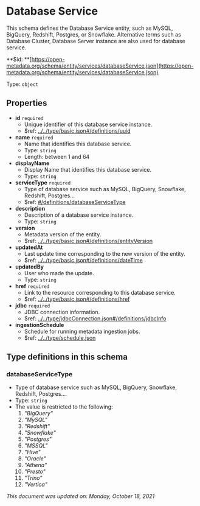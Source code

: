 # Database Service

This schema defines the Database Service entity, such as MySQL, BigQuery, Redshift, Postgres, or Snowflake. Alternative terms such as Database Cluster, Database Server instance are also used for database service.

**$id: **[https://open-metadata.org/schema/entity/services/databaseService.json](https://open-metadata.org/schema/entity/services/databaseService.json)

Type: `object`

## Properties
 - **id** `required`
   - Unique identifier of this database service instance.
   - $ref: [../../type/basic.json#/definitions/uuid](../types/basic.md#uuid)
 - **name** `required`
   - Name that identifies this database service.
   - Type: `string`
   - Length: between 1 and 64
 - **displayName**
     - Display Name that identifies this database service.
     - Type: `string`
 - **serviceType** `required`
   - Type of database service such as MySQL, BigQuery, Snowflake, Redshift, Postgres...
   - $ref: [#/definitions/databaseServiceType](#databaseservicetype)
 - **description**
   - Description of a database service instance.
   - Type: `string`
 - **version**
   - Metadata version of the entity.
   - $ref: [../../type/basic.json#/definitions/entityVersion](../types/basic.md#entityversion)
 - **updatedAt**
   - Last update time corresponding to the new version of the entity.
   - $ref: [../../type/basic.json#/definitions/dateTime](../types/basic.md#datetime)
 - **updatedBy**
   - User who made the update.
   - Type: `string`
 - **href** `required`
   - Link to the resource corresponding to this database service.
   - $ref: [../../type/basic.json#/definitions/href](../types/basic.md#href)
 - **jdbc** `required`
   - JDBC connection information.
   - $ref: [../../type/jdbcConnection.json#/definitions/jdbcInfo](../types/jdbcconnection.md#jdbcinfo)
 - **ingestionSchedule**
   - Schedule for running metadata ingestion jobs.
   - $ref: [../../type/schedule.json](../types/schedule.md)


## Type definitions in this schema
### databaseServiceType

- Type of database service such as MySQL, BigQuery, Snowflake, Redshift, Postgres...
- Type: `string`
- The value is restricted to the following: 
  1. _"BigQuery"_
  2. _"MySQL"_
  3. _"Redshift"_
  4. _"Snowflake"_
  5. _"Postgres"_
  6. _"MSSQL"_
  7. _"Hive"_
  8. _"Oracle"_
  9. _"Athena"_
  10. _"Presto"_
  11. _"Trino"_
  12. _"Vertica"_

_This document was updated on: Monday, October 18, 2021_